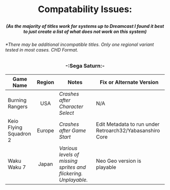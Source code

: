 # <p align=center>Compatability Issues:</p>
##### <p align=center>(As the majority of titles work for systems up to Dreamcast I found it best to just create a list of what does not work on this system)</p>




###### *There may be additional incompatible titles. Only one regional variant tested in most cases. CHD Format.



### <p align=center>-:Sega Saturn:-</p>

| **Game Name**          | **Region** | **Notes**                                                       | **Fix or Alternate Version**                             |
| ---------------------- | :--------: | --------------------------------------------------------------- | -------------------------------------------------------- |
| Burning Rangers        | USA        | *Crashes after Character Select*                                | N/A                                                      |
| Keio Flying Squadron 2 | Europe     | *Crashes after Game Start*                                      | Edit Metadata to run under Retroarch32/Yabasanshiro Core |
| Waku Waku 7            | Japan      | *Various levels of missing sprites and flickering. Unplayable.* | Neo Geo version is playable                              |
